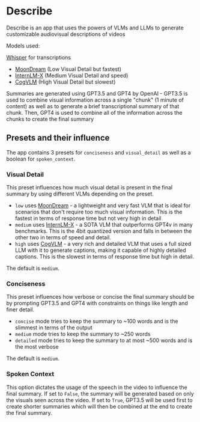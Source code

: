 # Describe

Describe is an app that uses the powers of VLMs and LLMs to generate customizable audiovisual descriptions of videos

Models used:

[Whisper](https://www.sievedata.com/functions/sieve/speech_transcriber) for transcriptions

- [MoonDream](https://www.sievedata.com/functions/sieve/moondream) (Low Visual Detail but fastest)
- [InternLM-X](https://www.sievedata.com/functions/sieve/internlmx-composer-2q) (Medium Visual Detail and speed)
- [CogVLM](https://www.sievedata.com/functions/sieve/cogvlm-chat) (High Visual Detail but slowest)

Summaries are generated using GPT3.5 and GPT4 by OpenAI - GPT3.5 is used to combine visual information across a single "chunk" (1 minute of content) as well as to generate a brief transcriptional summary of that chunk. Then, GPT4 is used to combine all of the information across the chunks to create the final summary

## Presets and their influence

The app contains 3 presets for `conciseness` and `visual_detail` as well as a boolean for `spoken_context`.

### Visual Detail

This preset influences how much visual detail is present in the final summary by using different VLMs depending on the preset.

- `low` uses [MoonDream](https://www.sievedata.com/functions/sieve/moondream) - a lightweight and very fast VLM that is ideal for scenarios that don't require too much visual information. This is the fastest in terms of response time but not very high in detail
- `medium` uses [InternLM-X](https://www.sievedata.com/functions/sieve/internlmx-composer-2q) - a SOTA VLM that outperforms GPT4v in many benchmarks. This is the 4bit quantized version and falls in between the other two in terms of speed and detail.
- `high` uses [CogVLM](https://www.sievedata.com/functions/sieve/cogvlm-chat) - a very rich and detailed VLM that uses a full sized LLM with it to generate captions, making it capable of highly detailed captions. This is the slowest in terms of response time but high in detail.

The default is `medium`.

### Conciseness

This preset influences how verbose or concise the final summary should be by prompting GPT3.5 and GPT4 with constraints on things like length and finer detail.

- `concise` mode tries to keep the summary to ~100 words and is the slimmest in terms of the output
- `medium` mode tries to keep the summary to ~250 words
- `detailed` mode tries to keep the summary to at most ~500 words and is the most verbose

The default is  `medium`.

### Spoken Context

This option dictates the usage of the speech in the video to influence the final summary. If set to `False`, the summary will be generated based on only the visuals seen across the video. If set to `True`, GPT3.5 will be used first to create shorter summaries which will then be combined at the end to create the final summary.